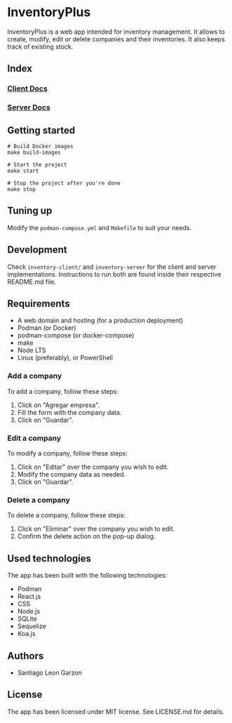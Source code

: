 # InventoryPlus

InventoryPlus is a web app intended for inventory management. It allows to create, modify, edit or delete companies and
their inventories. It also keeps track of existing stock.

## Index

### [Client Docs](inventory-client/README.md)
### [Server Docs](inventory-server/README.md)

## Getting started

```shell
# Build Docker images
make build-images

# Start the project
make start

# Stop the project after you're done
make stop
```

## Tuning up

Modify the `podman-compose.yml` and `Makefile` to suit your needs.

## Development

Check `inventory-client/` and `inventory-server` for the client and server implementations. Instructions to run both are
found inside their respective README.md file.

## Requirements

- A web domain and hosting (for a production deployment)
- Podman (or Docker)
- podman-compose (or docker-compose)
- make
- Node LTS
- Linux (preferably), or PowerShell

### Add a company

To add a company, follow these steps:

1. Click on "Agregar empresa".
2. Fill the form with the company data.
3. Click on "Guardar".

### Edit a company

To modify a company, follow these steps:

1. Click on "Editar" over the company you wish to edit.
2. Modify the company data as needed.
3. Click on "Guardar".

### Delete a company

To delete a company, follow these steps:

1. Click on "Eliminar" over the company you wish to edit.
2. Confirm the delete action on the pop-up dialog.

## Used technologies

The app has been built with the following technologies:

- Podman
- React.js
- CSS
- Node.js
- SQLite
- Sequelize
- Koa.js

## Authors

- Santiago Leon Garzon 

## License

The app has been licensed under MIT license. See LICENSE.md for details.
